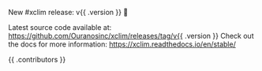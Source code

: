New #xclim release: v{{ .version }} 🎉

Latest source code available at: https://github.com/Ouranosinc/xclim/releases/tag/v{{ .version }}
Check out the docs for more information: https://xclim.readthedocs.io/en/stable/

{{ .contributors }}
